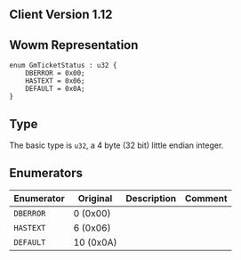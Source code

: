 ## Client Version 1.12

## Wowm Representation
```rust,ignore
enum GmTicketStatus : u32 {
    DBERROR = 0x00;    
    HASTEXT = 0x06;    
    DEFAULT = 0x0A;    
}

```
## Type
The basic type is `u32`, a 4 byte (32 bit) little endian integer.
## Enumerators
| Enumerator | Original  | Description | Comment |
| --------- | -------- | ----------- | ------- |
| `DBERROR` | 0 (0x00) |  |  |
| `HASTEXT` | 6 (0x06) |  |  |
| `DEFAULT` | 10 (0x0A) |  |  |
